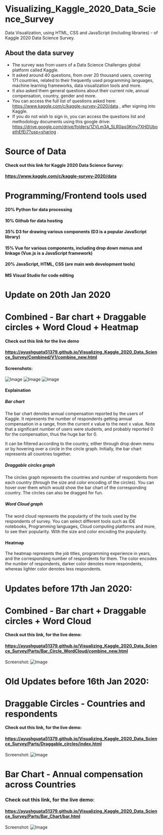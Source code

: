 # Visualizing_Kaggle_2020_Data_Science_Survey
Data Visualization, using HTML, CSS and JavaScript (including libraries) - of Kaggle 2020 Data Science Survey. 
## About the data survey
- The survey was from users of a Data Science Challenges global platform called Kaggle. 
- It asked around 40 questions, from over 20 thousand users, covering 171 countries, related to their frequently used programming languages, machine learning frameworks, data visualization tools and more. 
- It also asked them general questions about their current role, annual compensation, country, gender and more. 
- You can access the full list of questions asked here: https://www.kaggle.com/c/kaggle-survey-2020/data , after signing into Kaggle. 
- If you do not wish to sign in, you can access the questions list and methodology documents using this google drive: https://drive.google.com/drive/folders/1ZVLm3A_5LR0aq3Kmv7XHDUboethEfEi7?usp=sharing .

# Source of Data
#### Check out this link for Kaggle 2020 Data Science Survey: 
#### https://www.kaggle.com/c/kaggle-survey-2020/data

# Programming/Frontend tools used
#### 20% Python for data processing
#### 10% Github for data hosting
#### 35% D3 for drawing various components (D3 is a popular JavaScript library)
#### 15% Vue for various components, including drop down menus and linkage (Vue.js is a JavaScript framework)
#### 20% JavaScript, HTML, CSS (are main web development tools)
#### MS Visual Studio for code editing

# Update on 20th Jan 2020

# Combined - Bar chart + Draggable circles + Word Cloud + Heatmap

#### Check out this link for the live demo
#### https://ayushgupta51379.github.io/Visualizing_Kaggle_2020_Data_Science_Survey/Combined/V1/combine_new.html

#### Screenshots:
![Image](https://github.com/AyushGupta51379/Visualizing_Kaggle_2020_Data_Science_Survey/blob/main/Combined/V1/Screenshot_01.PNG)
![Image](https://github.com/AyushGupta51379/Visualizing_Kaggle_2020_Data_Science_Survey/blob/main/Combined/V1/Screenshot_02.PNG)
![Image](https://github.com/AyushGupta51379/Visualizing_Kaggle_2020_Data_Science_Survey/blob/main/Combined/V1/Screenshot_03.PNG)

#### Explaination

##### Bar chart
The bar chart denotes annual compensation reported by the users of Kaggle. It represents the number of respondents getting annual compensation in a range, from the current x value to the next x value. Note that a significant number of users were students, and probably reported 0 for the compensation, thus the huge bar for 0. 

It can be filtered according to the country, either through drop down menu or by hovering over a circle in the circle graph. Initially, the bar chart represents all countries together.

##### Draggable circles graph
The circles graph represents the countries and number of respondents from each country (through the size and color encoding of the circles). You can hover over them which would show the bar chart of the corresponding country. The circles can also be dragged for fun.

##### Word Cloud graph
The word cloud represents the popularity of the tools used by the respondents of survey. You can select different tools such as IDE notebooks, Programming languages, Cloud computing platforms and more, to see their popularity. With the size and color encoding the popularity.

#### Heatmap
The heatmap represents the job titles, programming experience in years, and the corresponding number of respondents for them. The color encodes the number of respondents, darker color denotes more respondents, whereas lighter color denotes less respondents.

# Updates before 17th Jan 2020:

# Combined - Bar chart + Draggable circles + Word Cloud
#### Check out this link, for the live demo:
#### https://ayushgupta51379.github.io/Visualizing_Kaggle_2020_Data_Science_Survey/Parts/Bar_Circle_WordCloud/combine_new.html

Screenshot:
![Image](https://github.com/AyushGupta51379/Visualizing_Kaggle_2020_Data_Science_Survey/blob/main/Parts/Bar_Circle_WordCloud/Combined.PNG)

# Old Updates before 16th Jan 2020:

# Draggable Circles - Countries and respondents
#### Check out this link, for the live demo:
#### https://ayushgupta51379.github.io/Visualizing_Kaggle_2020_Data_Science_Survey/Parts/Draggable_circles/index.html

Screenshot:
![Image](https://github.com/AyushGupta51379/Visualizing_Kaggle_2020_Data_Science_Survey/blob/main/Parts/Draggable_circles/Screenshot.PNG)

# Bar Chart - Annual compensation across Countries
### Check out this link, for the live demo:
#### https://ayushgupta51379.github.io/Visualizing_Kaggle_2020_Data_Science_Survey/Parts/Bar_Chart/bar.html

Screenshot:
![Image](https://github.com/AyushGupta51379/Visualizing_Kaggle_2020_Data_Science_Survey/blob/main/Parts/Bar_Chart/Screenshot.PNG)


